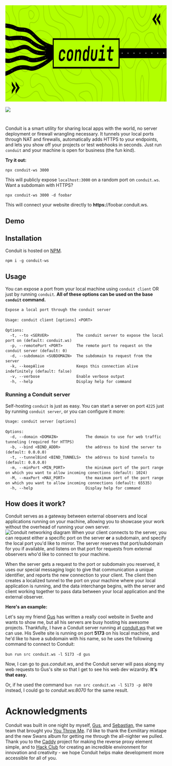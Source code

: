 <div align="center">

<img height="300" src="https://raw.githubusercontent.com/scherepi/conduit/main/.github/header.png">

</div>

[![][npm-shield]][npm-link]

<!-- for a divider line -->
<h1 align="center"></h1>


Conduit is a smart utility for sharing local apps with the world, no server deployment or firewall wrangling necessary. It tunnels your local ports through NAT and firewalls, automatically adds HTTPS to your endpoints, and lets you show off your projects or test webhooks in seconds. Just run `conduit` and your machine is open for business (the fun kind).

**Try it out:**

```
npx conduit-ws 3000
```

This will publicly expose `localhost:3000` on a random port on `conduit.ws`. Want a subdomain with HTTPS?

```
npx conduit-ws 3000 -d foobar
```

This will connect your website directly to **https**://foobar.conduit.ws.

## Demo

<!-- asciinema -->

## Installation

<!-- is bun a requirement? mention here -->
Conduit is hosted on [NPM](https://www.npmjs.com/package/conduit-ws).

```
npm i -g conduit-ws
```

## Usage

You can expose a port from your local machine using `conduit client` OR just by running `conduit`. __All of these options can be used on the base `conduit` command.__

```
Expose a local port through the conduit server

Usage: conduit client [options] <PORT>

Options:
  -t, --to <SERVER>            The conduit server to expose the local port on (default: conduit.ws)
  -p, --remotePort <PORT>      The remote port to request on the conduit server (default: 0)
  -d, --subdomain <SUBDOMAIN>  The subdomain to request from the server
  -k, --keepAlive              Keeps this connection alive indefinitely (default: false)
  -v, --verbose                Enable verbose output
  -h, --help                   Display help for command
```

### Running a Conduit server

Self-hosting `conduit` is just as easy. You can start a server on port `4225` just by running `conduit server`, or you can configure it more:

```
Usage: conduit server [options]

Options:
  -d, --domain <DOMAIN>            The domain to use for web traffic tunneling (required for HTTPS)
  -b, --bind <BIND_ADDR>           the address to bind the server to (default: 0.0.0.0)
  -t, --tunnelBind <BIND_TUNNELS>  the address to bind tunnels to (default: 0.0.0.0)
  -m, --minPort <MIN_PORT>         the minimum port of the port range on which you want to allow incoming conections (default: 1024)
  -M, --maxPort <MAX_PORT>         the maximum port of the port range on which you want to allow incoming connections (default: 65535)
  -h, --help                       Display help for command
```

## How does it work?

Conduit serves as a gateway between external observers and local applications running on your machine, allowing you to showcase your work without the overhead of running your own server.
![Conduit networking diagram](https://hc-cdn.hel1.your-objectstorage.com/s/v3/ad975562c6adc800c4865dfb922f41707737c870_conduit_diagram__1_.png)
When your client connects to the server, you can request either a specific port on the server **or** a subdomain, and specify the local port you'd like to mirror. The server reserves that port/subdomain for you if available, and listens on that port for requests from external observers who'd like to connect to your machine.

When the server gets a request to the port or subdomain you reserved, it uses our special messaging logic to give that communication a unique identifier, and reports the new connection to your client. The client then creates a localized tunnel to the port on your machine where your local application is running, and the data interchange begins, with the server and client working together to pass data between your local application and the external observer.

**Here's an example:**

Let's say my friend [Gus](https://github.com/gusruben) has written a really cool website in Svelte and wants to show me, but all his servers are busy hosting his awesome projects. Thankfully, I have a Conduit server running at [conduit.ws](https://conduit.ws) that we can use. His Svelte site is running on port **5173** on his local machine, and he'd like to have a subdomain with his name, so he uses the following command to connect to Conduit:

`bun run src conduit.ws -l 5173 -d gus`

Now, I can go to _gus.conduit.ws_, and the Conduit server will pass along my web requests to Gus's site so that I get to see his web dev wizardry. **It's that easy.**

Or, if he used the command `bun run src conduit.ws -l 5173 -p 8070` instead, I could go to _conduit.ws:8070_ for the same result.


# Acknowledgments

Conduit was built in one night by myself, [Gus](https://github.com/gusruben), and [Sebastian](https://github.com/XDagging), the same team that brought you [You Throw Me](https://github.com/gusruben/you-throw-me). I'd like to thank the Exmilitary mixtape and the new Swans album for getting me through the all-nighter we pulled. Thank you to the [Caddy](https://github.com/caddyserver/caddy) project for making the reverse proxy element simple, and to [Hack Club](https://hackclub.com) for creating an incredible environment for innovation and creativity - we hope Conduit helps make development more accessible for all of you.


[npm-shield]: https://img.shields.io/npm/v/conduit-ws?style=flat-square&color=%23b2ff00
[npm-link]: https://www.npmjs.com/package/conduit-ws
